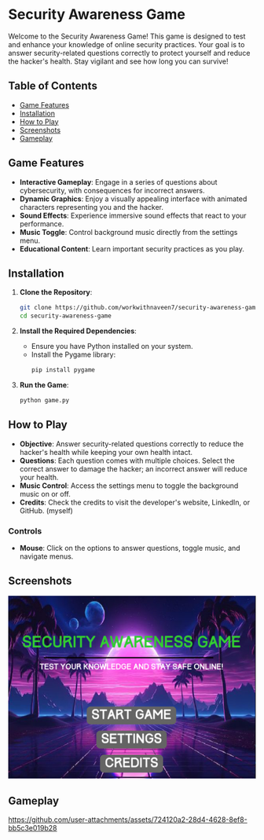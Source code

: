 # Security Awareness Game

Welcome to the Security Awareness Game! This game is designed to test and enhance your knowledge of online security practices. Your goal is to answer security-related questions correctly to protect yourself and reduce the hacker's health. Stay vigilant and see how long you can survive!

## Table of Contents
- [Game Features](#game-features)
- [Installation](#installation)
- [How to Play](#how-to-play)
- [Screenshots](#screenshots)
- [Gameplay](#gameplay)

## Game Features
- **Interactive Gameplay**: Engage in a series of questions about cybersecurity, with consequences for incorrect answers.
- **Dynamic Graphics**: Enjoy a visually appealing interface with animated characters representing you and the hacker.
- **Sound Effects**: Experience immersive sound effects that react to your performance.
- **Music Toggle**: Control background music directly from the settings menu.
- **Educational Content**: Learn important security practices as you play.

## Installation

1. **Clone the Repository**:
    ```bash
    git clone https://github.com/workwithnaveen7/security-awareness-game.git
    cd security-awareness-game
    ```

2. **Install the Required Dependencies**:
    - Ensure you have Python installed on your system.
    - Install the Pygame library:
      ```bash
      pip install pygame
      ```

3. **Run the Game**:
    ```bash
    python game.py
    ```

## How to Play

- **Objective**: Answer security-related questions correctly to reduce the hacker's health while keeping your own health intact.
- **Questions**: Each question comes with multiple choices. Select the correct answer to damage the hacker; an incorrect answer will reduce your health.
- **Music Control**: Access the settings menu to toggle the background music on or off.
- **Credits**: Check the credits to visit the developer's website, LinkedIn, or GitHub. (myself)

### Controls
- **Mouse**: Click on the options to answer questions, toggle music, and navigate menus.

## Screenshots
![Main Menu](images/screenshot_main_menu.png)

## Gameplay

https://github.com/user-attachments/assets/724120a2-28d4-4628-8ef8-bb5c3e019b28





